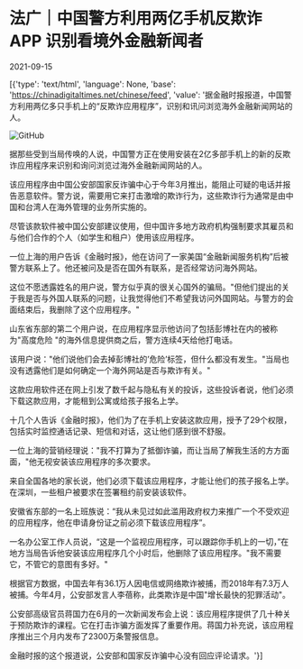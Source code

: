 # 法广｜中国警方利用两亿手机反欺诈APP 识别看境外金融新闻者

2021-09-15

[{'type': 'text/html', 'language': None, 'base': 'https://chinadigitaltimes.net/chinese/feed', 'value': '据金融时报报道，中国警方利用两亿多只手机上的“反欺诈应用程序”，识别和讯问浏览海外金融新闻网站的人。

![GitHub](https://chinadigitaltimes.net/chinese/files/2021/09/image-1631701252520.png)

据那些受到当局传唤的人说，中国警方正在使用安装在2亿多部手机上的新的反欺诈应用程序来识别和询问浏览过海外金融新闻网站的人。

该应用程序由中国公安部国家反诈骗中心于今年3月推出，能阻止可疑的电话并报告恶意软件。警方说，需要用它来打击激增的欺诈行为，这些欺诈行为通常是由中国和台湾人在海外管理的业务所实施的。

尽管该款软件被中国公安部建议使用，但中国许多地方政府机构强制要求其雇员和与他们合作的个人（如学生和租户）使用该应用程序。

一位上海的用户告诉《金融时报》，他在访问了一家美国“金融新闻服务机构”后被警方联系上了。他还被问及是否在国外有联系，是否经常访问海外网站。

这位不愿透露姓名的用户说，警方似乎真的很关心国外的骗局。&quot;但他们提出的关于我是否与外国人联系的问题，让我觉得他们不希望我访问外国网站。与警方的会面结束后，我删除了这个应用程序。&quot;

山东省东部的第二个用户说，在应用程序显示他访问了包括彭博社在内的被称为&quot;高度危险 &quot;的海外信息提供商之后，警方连续4天给他打电话。

该用户说：&quot;他们说他们会去掉彭博社的&#8217;危险&#8217;标签，但什么都没有发生。&quot;当局也没有透露他们是如何确定一个海外网站是否与欺诈有关。&quot;

这款应用软件还在网上引发了数千起与隐私有关的投诉，这些投诉者说，他们必须下载这款应用，才能租到公寓或给孩子报名上学。

十几个人告诉《金融时报》，他们为了在手机上安装这款应用，授予了29个权限，包括实时监控通话记录、短信和对话，这让他们感到很不舒服。

一位上海的营销经理说：&quot;我不打算为了抵御诈骗，而让当局了解我生活的方方面面，&quot;他无视安装该应用程序的多次要求。

来自全国各地的家长说，他们必须下载该应用程序，才能让他们的孩子报名上学。在深圳，一些租户被要求在签署租约前安装该软件。

安徽省东部的一名上班族说：“我从未见过如此滥用政府权力来推广一个不受欢迎的应用程序，他在申请身份证之前必须下载该应用程序”。

一名办公室工作人员说，“这是一个监视应用程序，可以跟踪你手机上的一切，”在地方当局告诉他安装该应用程序几个小时后，他删除了该应用程序。&quot;我不需要它，不管它的意图有多好。&quot;

根据官方数据，中国去年有36.1万人因电信或网络欺诈被捕，而2018年有7.3万人被捕。今年4月，公安部发言人李蓓称，此类欺诈是中国&quot;增长最快的犯罪活动&quot;。

公安部高级官员蒋国力在6月的一次新闻发布会上说：该应用程序提供了几十种关于预防欺诈的课程。它在打击诈骗方面发挥了重要作用。蒋国力补充说，该应用程序推出三个月内发布了2300万条警报信息。

金融时报的这个报道说，公安部和国家反诈骗中心没有回应评论请求。'}]